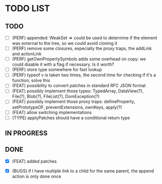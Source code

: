 # TODO LIST

## TODO

- [ ] (PERF) appended: WeakSet => could be used to determine if the element was external to the tree, so we could avoid cloning it
- [ ] (PERF) remove some closures, expecially the proxy traps, the addLink and actionLink
- [ ] (PERF) getOwnPropertySymbols adds some overhead on copy: we could disable it with a flag if necessary. Is it worth?
- [ ] (PERF) store type somewhere for fast lookup
- [ ] (PERF) typeof v is taken two times, the second time for checking if it's a function; solve this
- [ ] (FEAT) possibility to convert patches in standard RFC JSON format
- [ ] (FEAT) possibly implement those types: TypedArray, DataView(?), File(?), Blob(?), FileList(?), DomException(?)
- [ ] (FEAT) possibly implement those proxy traps: defineProperty, setPrototypeOF, preventExtensions, ownKeys, apply(?)
- [ ] (FEAT) allow switching implementations
- [ ] (TYPE) applyPatches should have a conditional return type

## IN PROGRESS

## DONE
- [x] (FEAT) added patches
- [x] (BUGS) if I have multiple link to a child for the same parent, the append action is only done once


